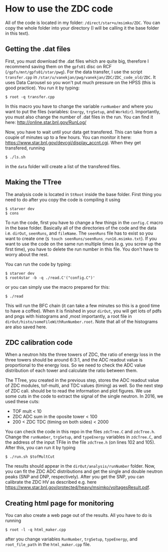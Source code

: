 # How to use the ZDC code

All of the code is located in my folder: `/direct/star+u/msimko/ZDC`. You can copy the whole folder into
your directory (I will be calling it the base folder in this text).

## Getting the .dat files

First, you must download the .dat files which are quite big, therefore I recommend saving them on
the `gpfs01` disc on RCF (`/gpfs/mnt/gpfs01/star/pwg`). For the data transfer, I use the script
`transfer.cpp` in `/star/u/vanekjan/pwg/vanekjan/ZDC/ZDC_code_old/ZDC`. It uses Data Carousel so you won't put much
pressure on the HPSS (this is good practice). You run it by typing:
```
$ root -q transfer.cpp
```
In this macro you have to change the variable
`runNumber` and where you want to put the files (variables: `Energy`, `trgSetup`, and `Workdir`).
Importantly, you must also change the number of .dat files in the run. You can find it here: 
<http://online.star.bnl.gov/RunLog/>

Now, you have to wait until your data get transfered. This can take from a couple of minutes up to a few hours.
You can monitor it here:
<https://www.star.bnl.gov/devcgi/display_accnt.cgi>. When they get transfered, running
```
$ ./ls.sh
```
in the `data` folder will create a list of the transfered files.

## Making the TTree

The analysis code is located in `StRoot` inside the base folder. First thing you need to do after you
copy the code is compiling it using
```
$ starver dev
$ cons
```
To run the code, first you have to change a few things in the `config.C` macro in the base folder. Basically all of the
directories of the code and the data i.e. `dirOut`, `seenRuns`, and `fileName`. The `seenRuns` file has to
exist so you want to create one (`$ touch seenRuns/seenRuns_run16.msimko.txt`). If you want to use the code
on the same run multiple times (e.g. you screw up the first time), you have to delete the run number in
this file. You don't have to worry
about the rest. 

You can run the code by typing:
```
$ starver dev
$ root4star -b -q ./read.C'("config.C")'
```
or you can simply use the macro prepared for this:
```
$ ./read
```
This will run the BFC chain (it can take a few minutes so this is a good time to have a coffee). When it is finished
in your `dirOut`, you will get lots of pdfs and pngs with histograms and ,most importantly, a root file in
`dirOut/histo/someFileWithRunNumber.root`. Note that all of the histograms are also saved here.

## ZDC calibration code

When a neutron hits the three towers of ZDC, the ratio of energy loss in the three towers should be 
around 6:3:1, and the ADC readout value is proportional to the energy loss. So we need to check the ADC value 
distribution of each tower and calculate the ratio between them.

The TTree, you created in the previous step, stores the ADC readout value of ZDC modules, tof-multi, and
TDC values (timing) as well. 
So the next step of ZDC cali. 
should be to read the information and plot figures.
We use some cuts in the code to extract the signal of the single neutron. In 2016, we used these cuts:

* TOF mult < 10
* ZDC ADC sum in the oposite tower < 100
* 200 < ZDC TDC (timing on both sides) < 2000

You can check the code in this repo in the files
`zdcTree.C` and `zdcTree.h`. Change the `runNumber`, `trgSetup`, and `typeEnergy` variables in `zdcTree.C`, and
the address of the input TFile in the file `zdcTree.h` (on lines 102 and 105). After this, you can run it by typing
```
$ ./run.sh $tofMultCut
```
The results should appear in the `dirOut/analysis/runNumber` folder. Now, you can fit the ZDC ADC distributions
and get the single and double neutron peaks (SNP and DNP, respectively). After you get the SNP, you can calibrate
the ZDC HV as described e.g. here <https://www.star.bnl.gov/protected/heavy/msimko/voltagesResult.pdf>.

## Creating html page for monitoring

You can also create a web page out of the results. All you have to do is running
```
$ root -l -q html_maker.cpp
```
after you change variables `RunNumber`, `trgSetup`, `typeEnergy`, and `root_file_path` in the `html_maker.cpp` file.
